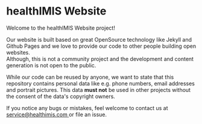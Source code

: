 # healthIMIS Website
Welcome to the healthIMIS Website project!  

Our website is built based on great OpenSource technology like Jekyll and Github Pages and we love to provide our code to other people building open websites.  
Although, this is not a community project and the development and content generation is not open to the public.

While our code can be reused by anyone, we want to state that this repository contains personal data like e.g. phone numbers, email addresses and portrait pictures. This data **must not** be used in other projects without the consent of the data's copyright owners.

If you notice any bugs or mistakes, feel welcome to contact us at [&#115;&#101;&#114;&#118;&#105;&#099;&#101;&#064;&#104;&#101;&#097;&#108;&#116;&#104;&#105;&#109;&#105;&#115;&#046;&#099;&#111;&#109;&#032;](mailto:&#115;&#101;&#114;&#118;&#105;&#099;&#101;&#064;&#104;&#101;&#097;&#108;&#116;&#104;&#105;&#109;&#105;&#115;&#046;&#099;&#111;&#109;&#032;) or file an issue.
